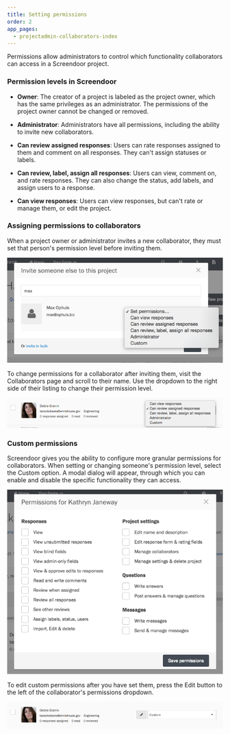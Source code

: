```yaml
---
title: Setting permissions
order: 2
app_pages:
  - projectadmin-collaborators-index
---
```


Permissions allow administrators to control which functionality collaborators can access in a Screendoor project.

### Permission levels in Screendoor

- **Owner**: The creator of a project is labeled as the project owner, which has the same privileges as an administrator. The permissions of the project owner cannot be changed or removed.

- **Administrator**: Administrators have all permissions, including the ability to invite new collaborators.

- **Can review assigned responses**: Users can rate responses assigned to them and comment on all responses. They can't assign statuses or labels.

- **Can review, label, assign all responses**: Users can view, comment on, and rate responses. They can also change the status, add labels, and assign users to a response.

- **Can view responses**: Users can view responses, but can't rate or manage them, or edit the project.

### Assigning permissions to collaborators

When a project owner or administrator invites a new collaborator, they must set that person's permission level before inviting them.

![Inviting a new collaborator.](../images/collabs_3.png)

To change permissions for a collaborator after inviting them, visit the Collaborators page and scroll to their name. Use the dropdown to the right side of their listing to change their permission level.

![Changing permission levels.](../images/permissions_1.png)

### Custom permissions

Screendoor gives you the ability to configure more granular permissions for collaborators. When setting or changing someone's permission level, select the Custom option. A modal dialog will appear, through which you can enable and disable the specific functionality they can access.

![Custom permissions.](../images/permissions_2.png)

To edit custom permissions after you have set them, press the Edit button to the left of the collaborator's permissions dropdown.

![Editing custom permissions.](../images/permissions_3.png)

